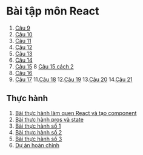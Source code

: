 # Bài tập môn React
1. [Câu 9](https://codepen.io/NguyenVanTruong1/pen/LYrZjzx)
2. [Câu 10](https://codepen.io/NguyenVanTruong1/pen/XWYKaXr)
3. [Câu 11](https://codepen.io/NguyenVanTruong1/pen/zYaZXNW)
4. [Câu 12](https://codepen.io/NguyenVanTruong1/pen/JjZWVMw)
5. [Câu 13](https://codepen.io/NguyenVanTruong1/pen/LYrWvQa)
6. [Câu 14](https://codepen.io/NguyenVanTruong1/pen/wvXJZPW)
7. [Câu 15](https://codepen.io/NguyenVanTruong1/pen/mdKBqjm)
8  [Câu 15 cách 2](https://codepen.io/NguyenVanTruong1/pen/oNyaMpj)
9. [Câu 16](https://codepen.io/NguyenVanTruong1/pen/OJEvoEp)
10. [Câu 17](https://codepen.io/NguyenVanTruong1/pen/qBKoJeX)
11.[Câu 18](https://codepen.io/NguyenVanTruong1/pen/yLEQeJW)
12.[Câu 19](https://codepen.io/NguyenVanTruong1/pen/OJEaMNZ)
13.[Câu 20](https://codepen.io/NguyenVanTruong1/pen/gOKQPMv)
14.[Câu 21](https://codepen.io/NguyenVanTruong1/pen/wvXQMWx)
## Thực hành
1. [Bài thực hành làm quen React và tạo component](https://codesandbox.io/s/baitap-forked-iz2krh?file=/src/index.js)
2. [Bài thực hành pros và state](https://codepen.io/NguyenVanTruong1/pen/xxzBGPR)
3. [Bài thực hành số 1](https://codesandbox.io/s/btth2-bxhiud)
4. [Bài thực hành số 2]()
5. [Bài thực hành số 3](https://codesandbox.io/s/bai-tap-gsjlq0)
6. [Dự án hoàn chỉnh](https://codesandbox.io/s/baikt3-forked-zmd0n6)

